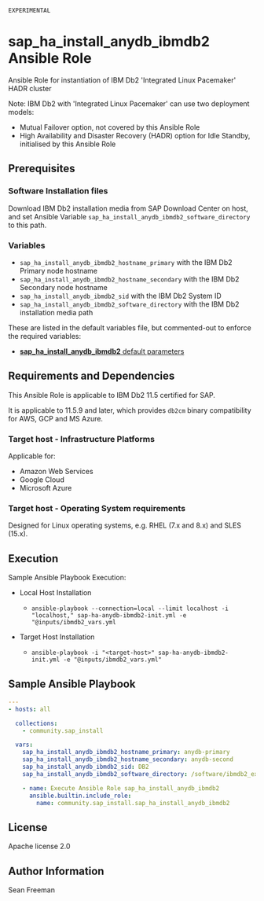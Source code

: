 `EXPERIMENTAL`

# sap_ha_install_anydb_ibmdb2 Ansible Role

Ansible Role for instantiation of IBM Db2 'Integrated Linux Pacemaker' HADR cluster

Note: IBM Db2 with 'Integrated Linux Pacemaker' can use two deployment models:
- Mutual Failover option, not covered by this Ansible Role
- High Availability and Disaster Recovery (HADR) option for Idle Standby, initialised by this Ansible Role


## Prerequisites

### Software Installation files

Download IBM Db2 installation media from SAP Download Center on host, and set Ansible Variable `sap_ha_install_anydb_ibmdb2_software_directory` to this path.

### Variables

- `sap_ha_install_anydb_ibmdb2_hostname_primary` with the IBM Db2 Primary node hostname
- `sap_ha_install_anydb_ibmdb2_hostname_secondary` with the IBM Db2 Secondary node hostname
- `sap_ha_install_anydb_ibmdb2_sid` with the IBM Db2 System ID
- `sap_ha_install_anydb_ibmdb2_software_directory` with the IBM Db2 installation media path

These are listed in the default variables file, but commented-out to enforce the required variables:
- [**sap_ha_install_anydb_ibmdb2** default parameters](defaults/main.yml)

## Requirements and Dependencies

This Ansible Role is applicable to IBM Db2 11.5 certified for SAP.

It is applicable to 11.5.9 and later, which provides `db2cm` binary compatibility for AWS, GCP and MS Azure.

### Target host - Infrastructure Platforms

Applicable for:

- Amazon Web Services
- Google Cloud
- Microsoft Azure

### Target host - Operating System requirements

Designed for Linux operating systems, e.g. RHEL (7.x and 8.x) and SLES (15.x).

## Execution

Sample Ansible Playbook Execution:

- Local Host Installation
    - `ansible-playbook --connection=local --limit localhost -i "localhost," sap-ha-anydb-ibmdb2-init.yml -e "@inputs/ibmdb2_vars.yml`

- Target Host Installation
    - `ansible-playbook -i "<target-host>" sap-ha-anydb-ibmdb2-init.yml -e "@inputs/ibmdb2_vars.yml"`

## Sample Ansible Playbook

```yaml
---
- hosts: all

  collections:
    - community.sap_install

  vars:
    sap_ha_install_anydb_ibmdb2_hostname_primary: anydb-primary
    sap_ha_install_anydb_ibmdb2_hostname_secondary: anydb-second
    sap_ha_install_anydb_ibmdb2_sid: DB2
    sap_ha_install_anydb_ibmdb2_software_directory: /software/ibmdb2_extracted

    - name: Execute Ansible Role sap_ha_install_anydb_ibmdb2
      ansible.builtin.include_role:
        name: community.sap_install.sap_ha_install_anydb_ibmdb2
```

## License

Apache license 2.0

## Author Information

Sean Freeman
